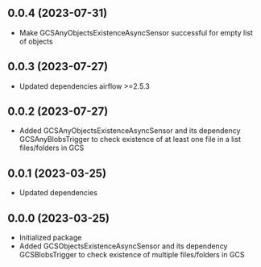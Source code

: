 ## 0.0.4 (2023-07-31)

 - Make GCSAnyObjectsExistenceAsyncSensor successful for empty list of objects 

## 0.0.3 (2023-07-27)

 - Updated dependencies airflow >=2.5.3

## 0.0.2 (2023-07-27)

 - Added GCSAnyObjectsExistenceAsyncSensor and its dependency GCSAnyBlobsTrigger to check existence of at least one file in a list files/folders in GCS

## 0.0.1 (2023-03-25)

- Updated dependencies

## 0.0.0 (2023-03-25)

- Initialized package
- Added GCSObjectsExistenceAsyncSensor and its dependency GCSBlobsTrigger to check existence of multiple files/folders in GCS
